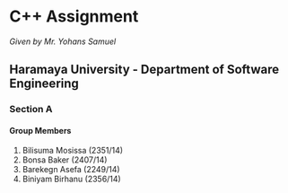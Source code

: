 <h1>C++ Assignment</h1>
<p><i>Given by Mr. Yohans Samuel</i></p>

<h2>Haramaya University - Department of Software Engineering</h2>
<h3>Section A</h3>

<h4>Group Members</h4>
<ol>
  <li>Bilisuma Mosissa (2351/14)</li>
  <li>Bonsa Baker (2407/14)</li>
  <li>Barekegn Asefa (2249/14)</li>
  <li>Biniyam Birhanu (2356/14)</li>
</ol>
